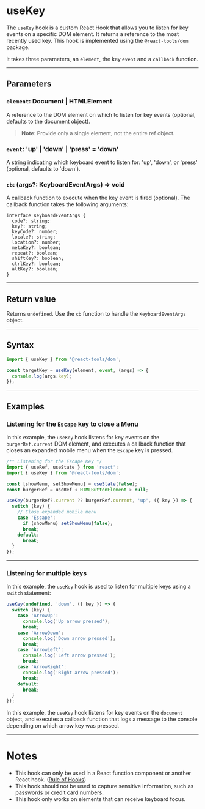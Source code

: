 # useKey

The `useKey` hook is a custom React Hook that allows you to listen for key
events on a specific DOM element. It returns a reference to the most recently
used key. This hook is implemented using the `@react-tools/dom` package.

It takes three parameters, an `element`, the key `event` and a `callback`
function.

---

## Parameters

### `element`: Document | HTMLElement

A reference to the DOM element on which to listen for key events (optional,
defaults to the document object).

> **Note**: Provide only a single element, not the entire ref object.

### `event`: 'up' | 'down' | 'press' = 'down'

A string indicating which keyboard event to listen for: 'up', 'down', or 'press'
(optional, defaults to 'down').

### `cb`: (args?: KeyboardEventArgs) => void

A callback function to execute when the key event is fired (optional). The
callback function takes the following arguments:

```tsx
interface KeyboardEventArgs {
  code?: string;
  key?: string;
  keyCode?: number;
  locale?: string;
  location?: number;
  metaKey?: boolean;
  repeat?: boolean;
  shiftKey?: boolean;
  ctrlKey?: boolean;
  altKey?: boolean;
}
```

---

## Return value

Returns `undefined`. Use the `cb` function to handle the `KeyboardEventArgs`
object.

---

## Syntax

```jsx
import { useKey } from '@react-tools/dom';

const targetKey = useKey(element, event, (args) => {
  console.log(args.key);
});
```

---

## Examples

### Listening for the `Escape` key to close a Menu

In this example, the `useKey` hook listens for key events on the
`burgerRef.current` DOM element, and executes a callback function that closes an
expanded mobile menu when the `Escape` key is pressed.

```javascript
/** Listening for the Escape Key */
import { useRef, useState } from 'react';
import { useKey } from '@react-tools/dom';

const [showMenu, setShowMenu] = useState(false);
const burgerRef = useRef < HTMLButtonElement > null;

useKey(burgerRef?.current ?? burgerRef.current, 'up', ({ key }) => {
  switch (key) {
    // Close expanded mobile menu
    case 'Escape':
      if (showMenu) setShowMenu(false);
      break;
    default:
      break;
  }
});
```

---

### Listening for multiple keys

In this example, the `useKey` hook is used to listen for multiple keys using a
`switch` statement:

```javascript
useKey(undefined, 'down', ({ key }) => {
  switch (key) {
    case 'ArrowUp':
      console.log('Up arrow pressed');
      break;
    case 'ArrowDown':
      console.log('Down arrow pressed');
      break;
    case 'ArrowLeft':
      console.log('Left arrow pressed');
      break;
    case 'ArrowRight':
      console.log('Right arrow pressed');
      break;
    default:
      break;
  }
});
```

In this example, the `useKey` hook listens for key events on the `document`
object, and executes a callback function that logs a message to the console
depending on which arrow key was pressed.

---

# Notes

- This hook can only be used in a React function component or another React
  hook. ([Rule of Hooks](https://reactjs.org/docs/hooks-rules.html))
- This hook should not be used to capture sensitive information, such as
  passwords or credit card numbers.
- This hook only works on elements that can receive keyboard focus.

